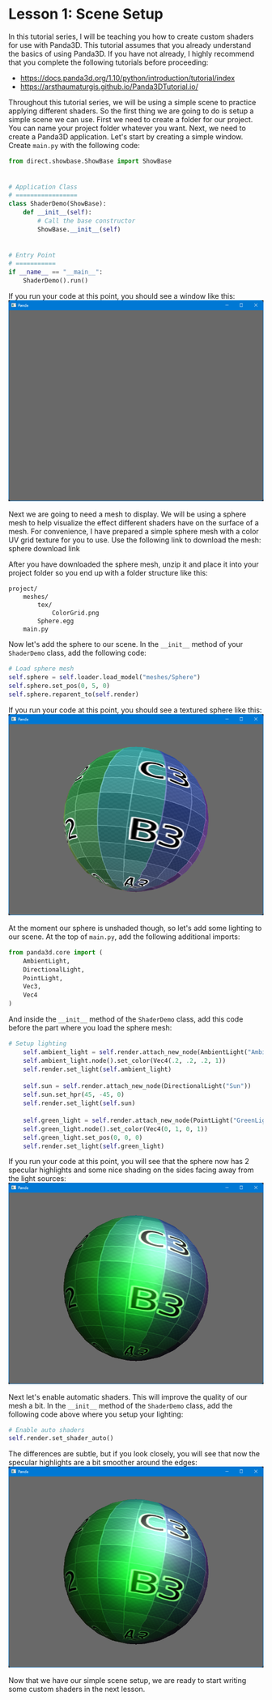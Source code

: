 # Lesson 1: Scene Setup

In this tutorial series, I will be teaching you how to create custom shaders for use with Panda3D. This tutorial assumes that you already understand the basics of using Panda3D. If you have not already, I highly recommend that you complete the following tutorials before proceeding:
* https://docs.panda3d.org/1.10/python/introduction/tutorial/index
* https://arsthaumaturgis.github.io/Panda3DTutorial.io/

Throughout this tutorial series, we will be using a simple scene to practice applying different shaders. So the first thing we are going to do is setup a simple scene we can use. First we need to create a folder for our project. You can name your project folder whatever you want. Next, we need to create a Panda3D application. Let's start by creating a simple window. Create `main.py` with the following code:
```python
from direct.showbase.ShowBase import ShowBase


# Application Class
# =================
class ShaderDemo(ShowBase):
    def __init__(self):
        # Call the base constructor
        ShowBase.__init__(self)


# Entry Point
# ===========
if __name__ == "__main__":
    ShaderDemo().run()

```

If you run your code at this point, you should see a window like this:  
![window screenshot](https://github.com/Cybermals/panda3d-shader-tutorials/blob/main/01-scene_setup/screenshots/01-window.png?raw=true)

Next we are going to need a mesh to display. We will be using a sphere mesh to help visualize the effect different shaders have on the surface of a mesh. For convenience, I have prepared a simple sphere mesh with a color UV grid texture for you to use. Use the following link to download the mesh:  
sphere download link  

After you have downloaded the sphere mesh, unzip it and place it into your project folder so you end up with a folder structure like this:
```
project/
    meshes/
        tex/
            ColorGrid.png
        Sphere.egg
    main.py
```

Now let's add the sphere to our scene. In the `__init__` method of your `ShaderDemo` class, add the following code:
```python
# Load sphere mesh
self.sphere = self.loader.load_model("meshes/Sphere")
self.sphere.set_pos(0, 5, 0)
self.sphere.reparent_to(self.render)
```

If you run your code at this point, you should see a textured sphere like this:  
![sphere](https://github.com/Cybermals/panda3d-shader-tutorials/blob/main/01-scene_setup/screenshots/02-sphere.png?raw=true)

At the moment our sphere is unshaded though, so let's add some lighting to our scene. At the top of `main.py`, add the following additional imports:
```python
from panda3d.core import (
    AmbientLight,
    DirectionalLight,
    PointLight,
    Vec3,
    Vec4
)
```

And inside the `__init__` method of the `ShaderDemo` class, add this code before the part where you load the sphere mesh:
```python
# Setup lighting
    self.ambient_light = self.render.attach_new_node(AmbientLight("AmbientLight"))
    self.ambient_light.node().set_color(Vec4(.2, .2, .2, 1))
    self.render.set_light(self.ambient_light)

    self.sun = self.render.attach_new_node(DirectionalLight("Sun"))
    self.sun.set_hpr(45, -45, 0)
    self.render.set_light(self.sun)

    self.green_light = self.render.attach_new_node(PointLight("GreenLight"))
    self.green_light.node().set_color(Vec4(0, 1, 0, 1))
    self.green_light.set_pos(0, 0, 0)
    self.render.set_light(self.green_light)
```

If you run your code at this point, you will see that the sphere now has 2 specular highlights and some nice shading on the sides facing away from the light sources:  
![shaded sphere](https://github.com/Cybermals/panda3d-shader-tutorials/blob/main/01-scene_setup/screenshots/03-shaded_sphere.png?raw=true)

Next let's enable automatic shaders. This will improve the quality of our mesh a bit. In the `__init__` method of the `ShaderDemo` class, add the following code above where you setup your lighting:
```python
# Enable auto shaders
self.render.set_shader_auto()
```

The differences are subtle, but if you look closely, you will see that now the specular highlights are a bit smoother around the edges:  
![auto shaded sphere](https://github.com/Cybermals/panda3d-shader-tutorials/blob/main/01-scene_setup/screenshots/04-auto_shader.png?raw=true)

Now that we have our simple scene setup, we are ready to start writing some custom shaders in the next lesson.
